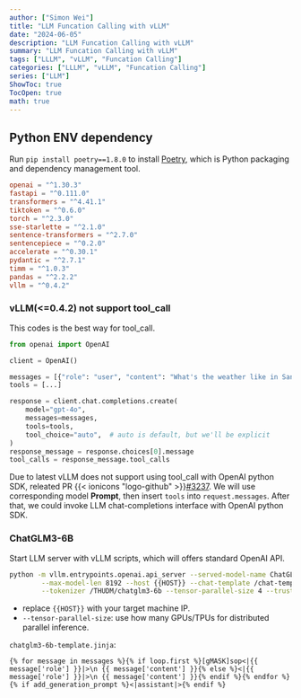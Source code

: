 ```yaml
---
author: ["Simon Wei"]
title: "LLM Funcation Calling with vLLM"
date: "2024-06-05"
description: "LLM Funcation Calling with vLLM"
summary: "LLM Funcation Calling with vLLM"
tags: ["LLLM", "vLLM", "Funcation Calling"]
categories: ["LLLM", "vLLM", "Funcation Calling"]
series: ["LLM"]
ShowToc: true
TocOpen: true
math: true
---
```


<!-- {{< githubcard repo="vllm-project/vllm" >}} -->

## Python ENV dependency

Run `pip install poetry==1.8.0` to install [Poetry](https://python-poetry.org/), which is Python packaging and dependency management tool.

```toml
openai = "^1.30.3"
fastapi = "^0.111.0"
transformers = "^4.41.1"
tiktoken = "^0.6.0"
torch = "^2.3.0"
sse-starlette = "^2.1.0"
sentence-transformers = "^2.7.0"
sentencepiece = "^0.2.0"
accelerate = "^0.30.1"
pydantic = "^2.7.1"
timm = "^1.0.3"
pandas = "^2.2.2"
vllm = "^0.4.2"
```

### vLLM(<=0.4.2) not support tool_call

This codes is the best way for tool_call.

```py
from openai import OpenAI

client = OpenAI()

messages = [{"role": "user", "content": "What's the weather like in San Francisco, Tokyo, and Paris?"}]
tools = [...]

response = client.chat.completions.create(
    model="gpt-4o",
    messages=messages,
    tools=tools,
    tool_choice="auto",  # auto is default, but we'll be explicit
)
response_message = response.choices[0].message
tool_calls = response_message.tool_calls
```

Due to latest vLLM does not support using tool_call with OpenAI python SDK, releated PR {{< ionicons "logo-github" >}}[#3237](https://github.com/vllm-project/vllm/pull/3237).
We will use corresponding model **Prompt**, then insert `tools` into `request.messages`. After that, we could invoke LLM chat-completions interface with OpenAI python SDK.

### ChatGLM3-6B

Start LLM server with vLLM scripts, which will offers standard OpenAI API.

```bash
python -m vllm.entrypoints.openai.api_server --served-model-name ChatGLM3-6B --model /THUDM/chatglm3-6b \
        --max-model-len 8192 --host {{HOST}} --chat-template /chat-template/chatglm3-6b-template.jinja \
        --tokenizer /THUDM/chatglm3-6b --tensor-parallel-size 4 --trust-remote-code
```

- replace `{{HOST}}` with your target machine IP.
- `--tensor-parallel-size`: use how many GPUs/TPUs for distributed parallel inference.

`chatglm3-6b-template.jinja`:

```jinja
{% for message in messages %}{% if loop.first %}[gMASK]sop<|{{ message['role'] }}|>\n {{ message['content'] }}{% else %}<|{{ message['role'] }}|>\n {{ message['content'] }}{% endif %}{% endfor %}{% if add_generation_prompt %}<|assistant|>{% endif %}
```
